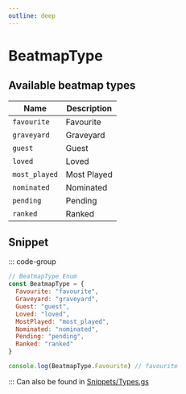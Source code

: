 ```yaml
---
outline: deep
---
```


# BeatmapType

## Available beatmap types

| Name          | Description |
|---------------|-------------|
| `favourite`   | Favourite   |
| `graveyard`   | Graveyard   |
| `guest`       | Guest       |
| `loved`       | Loved       |
| `most_played` | Most Played |
| `nominated`   | Nominated   |
| `pending`     | Pending     |
| `ranked`      | Ranked      |

## Snippet

::: code-group

```js [enum.gs]
// BeatmapType Enum
const BeatmapType = {
  Favourite: "favourite",
  Graveyard: "graveyard",
  Guest: "guest",
  Loved: "loved",
  MostPlayed: "most_played",
  Nominated: "nominated",
  Pending: "pending",
  Ranked: "ranked"
}

console.log(BeatmapType.Favourite) // favourite
```

:::
Can also be found in [Snippets/Types.gs](../../snippets/snippets/types)